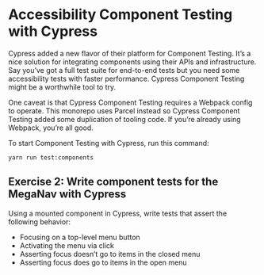 # Accessibility Component Testing with Cypress

Cypress added a new flavor of their platform for Component Testing. It’s a nice solution for integrating components using their APIs and infrastructure. Say you’ve got a full test suite for end-to-end tests but you need some accessibility tests with faster performance. Cypress Component Testing might be a worthwhile tool to try.

One caveat is that Cypress Component Testing requires a Webpack config to operate. This monorepo uses Parcel instead so Cypress Component Testing added some duplication of tooling code. If you’re already using Webpack,  you’re all good.

To start Component Testing with Cypress, run this command:

```
yarn run test:components
```

## Exercise 2: Write component tests for the MegaNav with Cypress

Using a mounted component in Cypress, write tests that assert the following behavior:

- Focusing on a top-level menu button
- Activating the menu via click
- Asserting focus doesn’t go to items in the closed menu
- Asserting focus does go to items in the open menu
